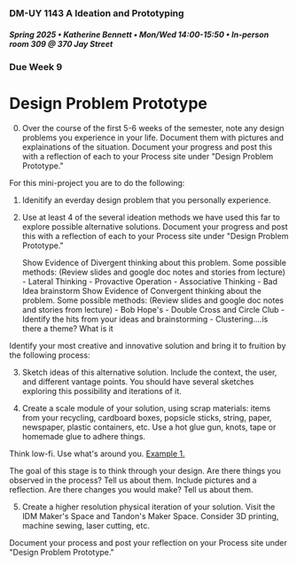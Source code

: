 ### DM-UY 1143 A Ideation and Prototyping
##### Spring 2025 • Katherine Bennett • Mon/Wed 14:00-15:50 • In-person room 309 @ 370 Jay Street

### Due Week 9

# Design Problem Prototype

0. Over the course of the first 5-6 weeks of the semester, note any design problems you experience in your life. Document them with pictures and explainations of the situation. Document your progress and post this with a reflection of each to your Process site under "Design Problem Prototype."

For this mini-project you are to do the following:

1. Idenitify an everday design problem that you personally experience.

2. Use at least 4 of the several ideation methods we have used this far to explore possible alternative solutions. Document your progress and post this with a reflection of each to your Process site under "Design Problem Prototype."

	Show Evidence of Divergent thinking about this problem. Some possible methods: (Review slides and google doc notes and stories from lecture)
		- Lateral Thinking
		- Provactive Operation
		- Associative Thinking
		- Bad Idea brainstorm
	Show Evidence of Convergent thinking about the problem. Some possible methods: (Review slides and google doc notes and stories from lecture)
		- Bob Hope's - Double Cross and Circle Club
		- Identify the hits from your ideas and brainstorming
		- Clustering....is there a theme? What is it

Identify your most creative and innovative solution and bring it to fruition by the following process:

3. Sketch ideas of this alternative solution. Include the context, the user, and different vantage points. You should have several sketches exploring this possibility and iterations of it.

4. Create a scale module of your solution, using scrap materials: items from your recycling, cardboard boxes, popsicle sticks, string, paper, newspaper, plastic containers, etc. Use a hot glue gun, knots, tape or homemade glue to adhere things.

Think low-fi. Use what's around you. [Example 1.](https://www.instagram.com/reel/CqDbroBOppu/?igshid=MTc4MmM1YmI2Ng%3D%3D)

The goal of this stage is to think through your design. Are there things you observed in the process? Tell us about them. Include pictures and a reflection. Are there changes you would make? Tell us about them.

5. Create a higher resolution physical iteration of your solution. Visit the IDM Maker's Space and Tandon's Maker Space. Consider 3D printing, machine sewing, laser cutting, etc.

Document your process and post your reflection on your Process site under "Design Problem Prototype."